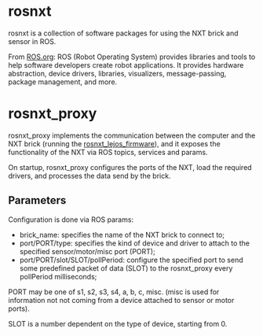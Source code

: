 rosnxt
======

rosnxt is a collection of software packages for using the NXT brick and sensor in ROS.

From [ROS.org](http://www.ros.org/wiki/): ROS (Robot Operating System) provides libraries and tools to help software developers create robot applications. It provides hardware abstraction, device drivers, libraries, visualizers, message-passing, package management, and more. 

rosnxt_proxy
============

rosnxt_proxy implements the communication between the computer and the NXT brick (running the [rosnxt_lejos_firmware](https://github.com/rosnxt/rosnxt_lejos_firmware)), and it exposes the functionality of the NXT via ROS topics, services and params.

On startup, rosnxt_proxy configures the ports of the NXT, load the required drivers, and processes the data send by the brick.

Parameters
----------

Configuration is done via ROS params:

* brick_name: specifies the name of the NXT brick to connect to;
* port/PORT/type: specifies the kind of device and driver to attach to the specified sensor/motor/misc port (PORT);
* port/PORT/slot/SLOT/pollPeriod: configure the specified port to send some predefined packet of data (SLOT) to the rosnxt_proxy every pollPeriod milliseconds;

PORT may be one of s1, s2, s3, s4, a, b, c, misc. (misc is used for information not not coming from a device attached to sensor or motor ports).

SLOT is a number dependent on the type of device, starting from 0.

